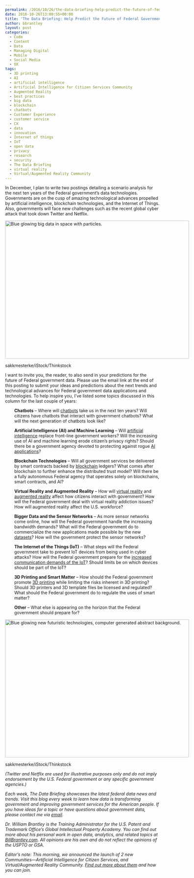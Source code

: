 ```yaml
---
permalink: /2016/10/26/the-data-briefing-help-predict-the-future-of-federal-government-data/
date: 2016-10-26T13:00:55+00:00
title: 'The Data Briefing: Help Predict the Future of Federal Government Data'
author: bbrantley
layout: post
categories:
  - Code
  - Content
  - Data
  - Managing Digital
  - Mobile
  - Social Media
  - UX
tags:
  - 3D printing
  - AI
  - artificial intelligence
  - Artificial Intelligence for Citizen Services Community
  - Augmented Reality
  - best practices
  - big data
  - blockchain
  - chatbots
  - Customer Experience
  - customer service
  - CX
  - data
  - innovation
  - Internet of things
  - IoT
  - open data
  - privacy
  - research
  - security
  - The Data Briefing
  - virtual reality
  - Virtual/Augmented Reality Community
---
```


In December, I plan to write two postings detailing a scenario analysis for the next ten years of the Federal government’s data technologies. Governments are on the cusp of amazing technological advances propelled by artificial intelligence, blockchain technologies, and the Internet of Things. Also, governments will face new challenges such as the recent global cyber attack that took down Twitter and Netflix.

<div id="attachment_381921" style="width: 610px" class="wp-caption aligncenter">
  <img class="size-full wp-image-381921" src="https://s3.amazonaws.com/sitesusa/wp-content/uploads/sites/212/2016/10/600-x-450-Blue-glowing-big-data-in-space-with-particles-sakkmesterke-iStock-Thinkstock-585496874.jpg" alt="Blue glowing big data in space with particles." width="600" height="450" />
  
  <p class="wp-caption-text">
    sakkmesterke/iStock/Thinkstock
  </p>
</div>

I want to invite you, the reader, to also send in your predictions for the future of Federal government data. Please use the email link at the end of this posting to submit your ideas and predictions about the next trends and technological advances for Federal government data applications and technologies. To help inspire you, I’ve listed some topics discussed in this column for the last couple of years:

<p style="padding-left: 30px">
  <strong>Chatbots</strong> – Where will <a href="https://www.digitalgov.gov/2016/04/20/the-data-briefing-chatbots-and-the-rise-of-conversational-commerce-and-citizen-experience/">chatbots</a> take us in the next ten years? Will citizens have chatbots that interact with government chatbots? What will the next generation of chatbots look like?
</p>

<p style="padding-left: 30px">
  <strong>Artificial Intelligence (AI) and Machine Learning</strong> – Will <a href="https://www.digitalgov.gov/2016/10/19/the-data-briefing-using-artificial-intelligence-to-augment-the-work-of-frontline-government-employees/">artificial intelligence</a> replace front-line government workers? Will the increasing use of AI and machine learning erode citizen’s privacy rights? Should there be a government agency devoted to protecting against rogue <a href="https://www.digitalgov.gov/2016/09/01/emma-friendly-presence-and-innovative-uscis-resource-available-247/">AI applications</a>?
</p>

<p style="padding-left: 30px">
  <strong>Blockchain Technologies</strong> – Will all government services be delivered by smart contracts backed by <a href="https://www.digitalgov.gov/2016/07/06/the-data-briefing-i-for-one-welcome-our-new-chatbot-blockchain-digital-autonomous-organizations/">blockchain</a> ledgers? What comes after blockchain to further enhance the distributed trust model? Will there be a fully autonomous Federal agency that operates solely on blockchains, smart contracts, and AI?
</p>

<p style="padding-left: 30px">
  <strong>Virtual Reality and Augmented Reality</strong> – How will <a href="https://www.digitalgov.gov/2016/09/13/webinar-recap-a-look-at-googles-media-tool-and-platform-offerings/">virtual reality</a> and <a href="https://www.digitalgov.gov/2016/07/12/catch-the-mall-with-pokemon-and-public-services/">augmented reality</a> affect how citizens interact with government? How will the Federal government deal with virtual reality addiction issues? How will augmented reality affect the U.S. workforce?
</p>

<p style="padding-left: 30px">
  <strong>Bigger Data and the Sensor Networks</strong> – As more sensor networks come online, how will the Federal government handle the increasing bandwidth demands? What will the Federal government do to commercialize the new applications made possible by the new <a href="https://www.digitalgov.gov/2016/04/06/the-data-briefing-building-an-open-government-data-ecosystem-in-the-federal-government/">datasets</a>? How will the government protect the sensor networks?
</p>

<p style="padding-left: 30px">
  <strong>The Internet of the Things (IoT)</strong> – What steps will the Federal government take to prevent IoT devices from being used in cyber attacks? How will the Federal government prepare for the <a href="https://www.digitalgov.gov/2016/07/05/trends-on-tuesday-iot-connected-devices-expected-to-surpass-mobile-phones-by-2018/">increased communication demands of the IoT</a>? Should limits be on which devices should be part of the IoT?
</p>

<p style="padding-left: 30px">
  <strong>3D Printing and Smart Matter</strong> – How should the Federal government promote <a href="https://www.digitalgov.gov/2015/01/29/nasa-reaches-new-frontiers-in-3d-printing/">3D printing</a> while limiting the risks inherent in 3D printing? Should 3D printers and 3D template files be licensed and regulated? What should the Federal government do to regulate the uses of smart matter?
</p>

<p style="padding-left: 30px">
  <strong>Other</strong> – What else is appearing on the horizon that the Federal government should prepare for?
</p>

<div id="attachment_381931" style="width: 610px" class="wp-caption aligncenter">
  <img class="size-full wp-image-381931" src="https://s3.amazonaws.com/sitesusa/wp-content/uploads/sites/212/2016/10/600-x-450-Blue-glowing-new-futuristic-technologies-sakkmesterke-iStock-Thinkstock-537821026.jpg" alt="Blue glowing new futuristic technologies, computer generated abstract background." width="600" height="450" />
  
  <p class="wp-caption-text">
    sakkmesterke/iStock/Thinkstock
  </p>
</div>

_(Twitter and Netflix are used for illustrative purposes only and do not imply endorsement by the U.S. Federal government or any specific government agencies.)_

_Each week, The Data Briefing showcases the latest federal data news and trends. Visit this blog every week to learn how data is transforming government and improving government services for the American people. If you have ideas for a topic or have questions about government data, please contact me via [email](mailto:bill@billbrantley.com)._

_Dr. William Brantley is the Training Administrator for the U.S. Patent and Trademark Office’s Global Intellectual Property Academy. You can find out more about his personal work in open data, analytics, and related topics at [BillBrantley.com](http://billbrantley.com). All opinions are his own and do not reflect the opinions of the USPTO or GSA._

<div class="hdivider">
</div>

_Editor&#8217;s note: This morning, we announced the launch of 2 new Communities—Artificial Intelligence for Citizen Services, and Virtual/Augmented Reality Community. [Find out more about them](https://www.digitalgov.gov/2016/10/26/gsa-launches-new-ai-virtual-reality-and-authentication-programs/) and how you can join._